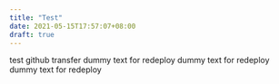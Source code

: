 ```yaml
---
title: "Test"
date: 2021-05-15T17:57:07+08:00
draft: true
---
```

test github transfer
dummy text for redeploy
dummy text for redeploy
dummy text for redeploy
